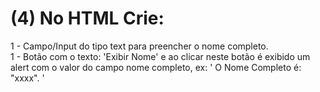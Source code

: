 # (4) No HTML Crie:

1 - Campo/Input do tipo text para preencher o nome completo. <br>
1 - Botão com o texto: 'Exibir Nome' e ao clicar neste botão é exibido um alert com o valor do campo nome completo, ex: ' O Nome Completo é: "xxxx". '
